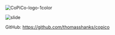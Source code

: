 ![CoPiCo-logo-1color](https://github.com/copico-project/copico-project.github.io/assets/12594889/527a19a2-db6b-4df0-9803-3915321b6bd9)

![slide](https://github.com/copico-project/copico-project.github.io/assets/12594889/9eda657b-8d8f-4d80-92b9-797193df81df)

GitHub: https://github.com/thomasshanks/copico
